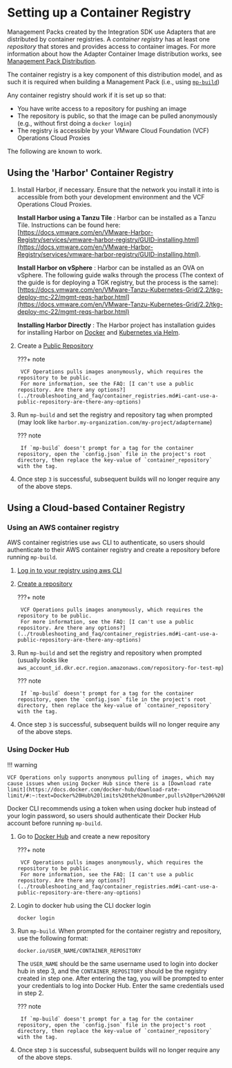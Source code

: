 # Setting up a Container Registry

Management Packs created by the Integration SDK use Adapters that are distributed by container registries. 
A _container registry_ has at least one _repository_ that stores and provides access to container images.
For more information about how the Adapter Container Image distribution works, see [Management Pack Distribution](../references/architecture.md#management-pack-distribution).

The container registry is a key component of this distribution model, and as such it is required when building a Management Pack (i.e., using [`mp-build`](../references/mp-build.md))

Any container registry should work if it is set up so that:

* You have write access to a repository for pushing an image
* The repository is public, so that the image can be pulled anonymously (e.g., without first doing a `docker login`)
* The registry is accessible by your VMware Cloud Foundation (VCF) Operations Cloud Proxies

The following are known to work.

## Using the 'Harbor' Container Registry

1. Install Harbor, if necessary. Ensure that the network you install it into is accessible from both your development environment and the VCF Operations Cloud Proxies.

      **Install Harbor using a Tanzu Tile**
      :  Harbor can be installed as a Tanzu Tile. Instructions can be found here: [https://docs.vmware.com/en/VMware-Harbor-Registry/services/vmware-harbor-registry/GUID-installing.html](https://docs.vmware.com/en/VMware-Harbor-Registry/services/vmware-harbor-registry/GUID-installing.html).

      **Install Harbor on vSphere**
      :  Harbor can be installed as an OVA on vSphere. The following guide walks through the process (The context of the guide is for deploying a TGK registry, but the process is the same):
         [https://docs.vmware.com/en/VMware-Tanzu-Kubernetes-Grid/2.2/tkg-deploy-mc-22/mgmt-reqs-harbor.html](https://docs.vmware.com/en/VMware-Tanzu-Kubernetes-Grid/2.2/tkg-deploy-mc-22/mgmt-reqs-harbor.html)

      **Installing Harbor Directly**
      :  The Harbor project has installation guides for installing Harbor on [Docker](https://goharbor.io/docs/2.9.0/install-config/) and [Kubernetes via Helm](https://goharbor.io/docs/2.9.0/install-config/harbor-ha-helm/).

2. Create a [Public Repository](https://goharbor.io/docs/2.0.0/working-with-projects/create-projects/)

    ???+ note

        VCF Operations pulls images anonymously, which requires the repository to be public.
        For more information, see the FAQ: [I can't use a public repository. Are there any options?](../troubleshooting_and_faq/container_registries.md#i-cant-use-a-public-repository-are-there-any-options)

3. Run `mp-build` and set the registry and repository tag when prompted (may look like `harbor.my-organization.com/my-project/adaptername`)

    ??? note

        If `mp-build` doesn't prompt for a tag for the container repository, open the `config.json` file in the project's root directory, then replace the key-value of `container_repository` with the tag.

4. Once step `3` is successful, subsequent builds will no longer require any of the above steps.

## Using a Cloud-based Container Registry

### Using an AWS container registry

AWS container registries use `aws` CLI to authenticate, so users should authenticate to their AWS container registry and create a repository before
running `mp-build`.

1. [Log in to your registry using aws CLI](https://docs.aws.amazon.com/AmazonECR/latest/userguide/getting-started-cli.html#cli-authenticate-registry)
2. [Create a repository](https://docs.aws.amazon.com/AmazonECR/latest/userguide/getting-started-cli.html#cli-create-repository:~:text=your%20default%20registry-,Step%203%3A%20Create%20a%20repository,-Step%204%3A%20Push)

    ???+ note

        VCF Operations pulls images anonymously, which requires the repository to be public.
        For more information, see the FAQ: [I can't use a public repository. Are there any options?](../troubleshooting_and_faq/container_registries.md#i-cant-use-a-public-repository-are-there-any-options)

3. Run `mp-build` and set the registry and repository when prompted (usually looks like `aws_account_id.dkr.ecr.region.amazonaws.com/repository-for-test-mp`)

    ??? note

        If `mp-build` doesn't prompt for a tag for the container repository, open the `config.json` file in the project's root directory, then replace the key-value of `container_repository` with the tag.
 
4. Once step `3` is successful, subsequent builds will no longer require any of the above steps.

### Using Docker Hub

!!! warning

    VCF Operations only supports anonymous pulling of images, which may cause issues when using Docker Hub since there is a [Download rate limit](https://docs.docker.com/docker-hub/download-rate-limit/#:~:text=Docker%20Hub%20limits%20the%20number,pulls%20per%206%20hour%20period). 

Docker CLI recommends using a token when using docker hub instead of your login password, so users should authenticate their Docker Hub account before running `mp-build`.

1. Go to [Docker Hub](https://hub.docker.com/repository/create?) and create a new repository
 
    ???+ note

        VCF Operations pulls images anonymously, which requires the repository to be public.
        For more information, see the FAQ: [I can't use a public repository. Are there any options?](../troubleshooting_and_faq/container_registries.md#i-cant-use-a-public-repository-are-there-any-options)

2. Login to docker hub using the CLI docker login

    ```{ .shell .copy}
    docker login
    ```

3. Run `mp-build`. When prompted for the container registry and repository, use the following format:

    ``` {.shell .copy}
    docker.io/USER_NAME/CONTAINER_REPOSITORY
    ```
    The `USER_NAME` should be the same username used to login into docker hub in step 3, and the `CONTAINER_REPOSITORY` should be the registry created in step one.
    After entering the tag, you will be prompted to enter your credentials to log into Docker Hub. Enter the same credentials used in step 2.

    ??? note

        If `mp-build` doesn't prompt for a tag for the container repository, open the `config.json` file in the project's root directory, then replace the key-value of `container_repository` with the tag.

4. Once step `3` is successful, subsequent builds will no longer require any of the above steps.